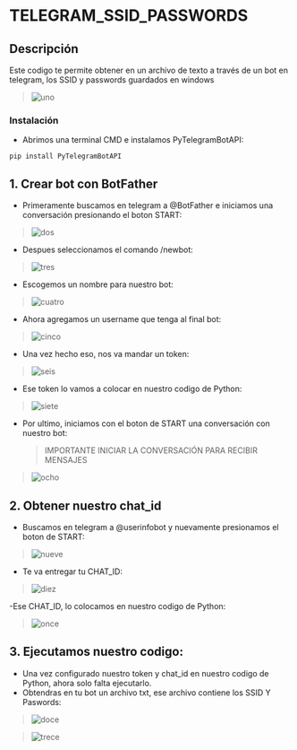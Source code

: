 

# TELEGRAM_SSID_PASSWORDS

## Descripción
Este codigo te permite obtener en un archivo de texto a través de un bot en telegram, los SSID y passwords guardados en windows
>![uno](https://github.com/Kariel97/telegram_wifi_paswords/assets/84166289/83deadab-ee14-4940-a056-73c09fcfea14)

### Instalación

* Abrimos una terminal CMD e instalamos PyTelegramBotAPI:
```
pip install PyTelegramBotAPI
```


## 1. Crear bot con BotFather

- Primeramente buscamos en telegram a @BotFather e iniciamos una conversación presionando el boton START:
> ![dos](https://github.com/Kariel97/telegram_wifi_paswords/assets/84166289/e117d446-17aa-48d8-9db0-9d4a13aa2907)

- Despues seleccionamos el comando /newbot:
> ![tres](https://github.com/Kariel97/telegram_wifi_paswords/assets/84166289/b2208bab-9b09-4611-affb-3324258127a8)


- Escogemos un nombre para nuestro bot:
> ![cuatro](https://github.com/Kariel97/telegram_wifi_paswords/assets/84166289/977777f5-c28c-4932-be27-6a42dc687631)


- Ahora agregamos un username que tenga al final bot:
> ![cinco](https://github.com/Kariel97/telegram_wifi_paswords/assets/84166289/5cdd6bd1-09a6-4276-9e3c-c0b271813f9a)



- Una vez hecho eso, nos va mandar un token:
> ![seis](https://github.com/Kariel97/telegram_wifi_paswords/assets/84166289/012a163e-aae0-4e62-a7e2-01fa39bae146)



- Ese token lo vamos a colocar en nuestro codigo de Python:
> ![siete](https://github.com/Kariel97/telegram_wifi_paswords/assets/84166289/6eb5d6db-1dc7-4e5a-9bb0-3a5cd7835e55)

- Por ultimo, iniciamos con el boton de START una conversación con nuestro bot:
  > IMPORTANTE INICIAR LA CONVERSACIÓN PARA RECIBIR MENSAJES
> ![ocho](https://github.com/Kariel97/telegram_wifi_paswords/assets/84166289/b453f1b7-8e6c-4610-9463-37ecd3c65196)



## 2. Obtener nuestro chat_id
- Buscamos en telegram a @userinfobot y nuevamente presionamos el boton de START:
> ![nueve](https://github.com/Kariel97/telegram_wifi_paswords/assets/84166289/d45423d7-ab9c-4c49-b780-c0d107998f5e)



- Te va entregar tu CHAT_ID:
> ![diez](https://github.com/Kariel97/telegram_wifi_paswords/assets/84166289/851a038b-cc26-44b5-a236-2bce218e330d)


-Ese CHAT_ID, lo colocamos en nuestro codigo de Python:
> ![once](https://github.com/Kariel97/telegram_wifi_paswords/assets/84166289/a7300ed4-68db-4a09-84c6-05662f455000)




## 3. Ejecutamos nuestro codigo:
- Una vez configurado nuestro token y chat_id en nuestro codigo de Python, ahora solo falta ejecutarlo.
- Obtendras en tu bot un archivo txt, ese archivo contiene los SSID Y Paswords:
> ![doce](https://github.com/Kariel97/telegram_wifi_paswords/assets/84166289/7e34159c-7a3f-49b4-9a6b-79627fc97784)




> ![trece](https://github.com/Kariel97/telegram_wifi_paswords/assets/84166289/17e6bceb-b979-4248-8382-73102a7d546e)

